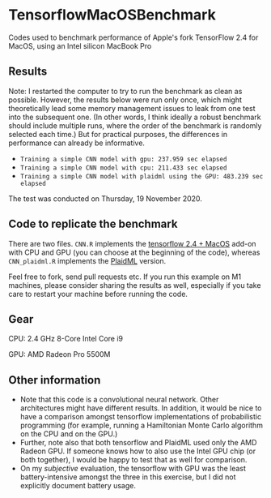 # TensorflowMacOSBenchmark
 Codes used to benchmark performance of Apple's fork TensorFlow 2.4 for MacOS, using an Intel silicon MacBook Pro

## Results

Note: I restarted the computer to try to run the benchmark as clean as possible. However, the results below were run only once, which might theoretically lead some memory management issues to leak from one test into the subsequent one. (In other words, I think ideally a robust benchmark should include multiple runs, where the order of the benchmark is randomly selected each time.) But for practical purposes, the differences in performance can already be informative.

* `Training a simple CNN model with gpu: 237.959 sec elapsed`
* `Training a simple CNN model with cpu: 211.433 sec elapsed`
* `Training a simple CNN model with plaidml using the GPU: 483.239 sec elapsed`

The test was conducted on Thursday, 19 November 2020.

## Code to replicate the benchmark

There are two files. `CNN.R` implements the [tensorflow 2.4 + MacOS](https://github.com/apple/tensorflow_macos) add-on with CPU and GPU (you can choose at the beginning of the code), whereas `CNN_plaidml.R` implements the [PlaidML](https://github.com/plaidml/plaidml) version.

Feel free to fork, send pull requests etc. If you run this example on M1 machines, please consider sharing the results as well, especially if you take care to restart your machine before running the code.

## Gear

CPU: 2.4 GHz 8-Core Intel Core i9

GPU: AMD Radeon Pro 5500M

## Other information

* Note that this code is a convolutional neural network. Other architectures might have different results. In addition, it would be nice to have a comparison amongst tensorflow implementations of probabilistic programming (for example, running a Hamiltonian Monte Carlo algorithm on the CPU and on the GPU.)
* Further, note also that both tensorflow and PlaidML used only the AMD Radeon GPU. If someone knows how to also use the Intel GPU chip (or both together), I would be happy to test that as well for comparison.
* On my *subjective* evaluation, the tensorflow with GPU was the least battery-intensive amongst the three in this exercise, but I did not explicitly document battery usage.
